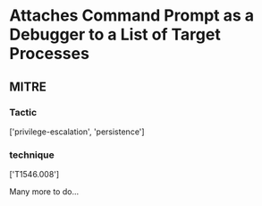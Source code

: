 # Attaches Command Prompt as a Debugger to a List of Target Processes

## MITRE

### Tactic
['privilege-escalation', 'persistence']

### technique
['T1546.008']

Many more to do...
